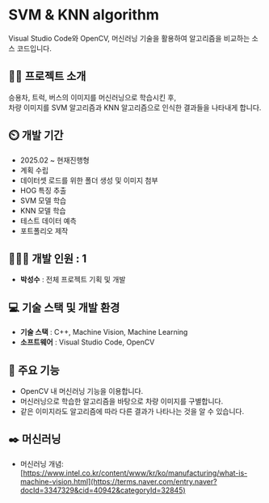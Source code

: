 # SVM & KNN algorithm
Visual Studio Code와 OpenCV, 머신러닝 기술을 활용하여 알고리즘을 비교하는 소스 코드입니다.

## 👨‍🏫 프로젝트 소개
승용차, 트럭, 버스의 이미지를 머신러닝으로 학습시킨 후, <br>
차량 이미지를 SVM 알고리즘과 KNN 알고리즘으로 인식한 결과들을 나타내게 합니다.  
 
## ⏲️ 개발 기간 
- 2025.02 ~ 현재진행형
- 계획 수립
- 데이터셋 로드를 위한 폴더 생성 및 이미지 첨부
- HOG 특징 추출
- SVM 모델 학습
- KNN 모델 학습
- 테스트 데이터 예측
- 포트폴리오 제작
  
## 🧑‍🤝‍🧑 개발 인원 : 1
- **박성수** : 전체 프로젝트 기획 및 개발

## 💻 기술 스택 및 개발 환경
- **기술 스택** : C++, Machine Vision, Machine Learning
- **소프트웨어** : Visual Studio Code, OpenCV

## 📌 주요 기능
- OpenCV 내 머신러닝 기능을 이용합니다.
- 머신러닝으로 학습한 알고리즘을 바탕으로 차량 이미지를 구별합니다.
- 같은 이미지라도 알고리즘에 따라 다른 결과가 나타나는 것을 알 수 있습니다.

## ✒️ 머신러닝
- 머신러닝 개념: [https://www.intel.co.kr/content/www/kr/ko/manufacturing/what-is-machine-vision.html](https://terms.naver.com/entry.naver?docId=3347329&cid=40942&categoryId=32845)
